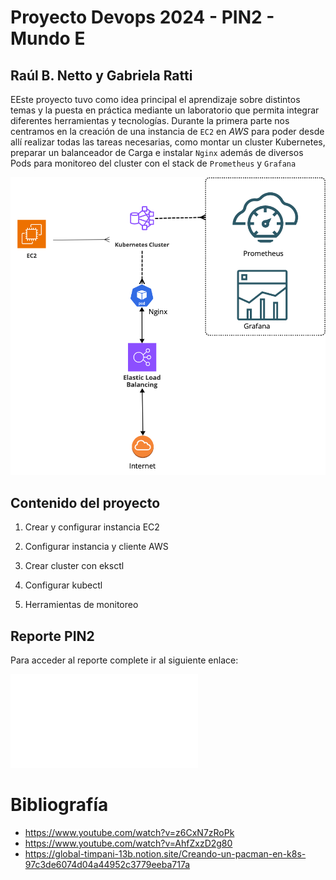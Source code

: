 # Proyecto Devops 2024 - PIN2 - Mundo E

## Raúl B. Netto y Gabriela Ratti

EEste proyecto tuvo como idea principal el aprendizaje sobre distintos temas y la puesta en práctica mediante un laboratorio que permita integrar diferentes herramientas y tecnologías. Durante la primera parte nos centramos en la creación de una instancia de `EC2` en *AWS* para poder desde allí realizar todas las tareas necesarias, como montar un cluster Kubernetes, preparar un balanceador de Carga e instalar `Nginx` además de diversos Pods para monitoreo del cluster con el stack de `Prometheus` y `Grafana`

![arquitectura](assets/img/diagram.png)

## Contenido del proyecto

1. Crear y configurar instancia EC2

2. Configurar instancia y cliente AWS

3. Crear cluster con eksctl

4. Configurar kubectl

5. Herramientas de monitoreo


## Reporte PIN2
Para acceder al reporte complete ir al siguiente enlace:

![Reporte](assets/reporte-pin2.pdf)

# Bibliografía

* https://www.youtube.com/watch?v=z6CxN7zRoPk
* https://www.youtube.com/watch?v=AhfZxzD2g80
* https://global-timpani-13b.notion.site/Creando-un-pacman-en-k8s-97c3de6074d04a44952c3779eeba717a

